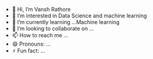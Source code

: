- 👋 Hi, I’m Vansh Rathore
- 👀 I’m interested in Data Science and machine learning
- 🌱 I’m currently learning ...Machine learning
- 💞️ I’m looking to collaborate on ...
- 📫 How to reach me ...
- 😄 Pronouns: ...
- ⚡ Fun fact: ...

<!---
vanshexe/vanshexe is a ✨ special ✨ repository because its `README.md` (this file) appears on your GitHub profile.
You can click the Preview link to take a look at your changes.
--->
